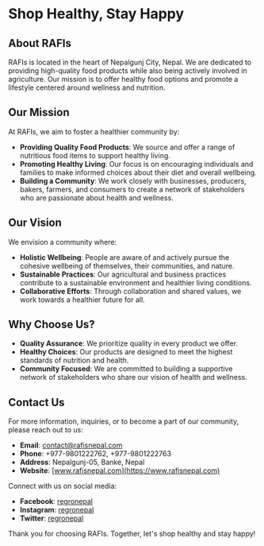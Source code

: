 # Shop Healthy, Stay Happy

## About RAFIs

RAFIs is located in the heart of Nepalgunj City, Nepal. We are dedicated to providing high-quality food products while also being actively involved in agriculture. Our mission is to offer healthy food options and promote a lifestyle centered around wellness and nutrition.

## Our Mission

At RAFIs, we aim to foster a healthier community by:

- **Providing Quality Food Products**: We source and offer a range of nutritious food items to support healthy living.
- **Promoting Healthy Living**: Our focus is on encouraging individuals and families to make informed choices about their diet and overall wellbeing.
- **Building a Community**: We work closely with businesses, producers, bakers, farmers, and consumers to create a network of stakeholders who are passionate about health and wellness.

## Our Vision

We envision a community where:

- **Holistic Wellbeing**: People are aware of and actively pursue the cohesive wellbeing of themselves, their communities, and nature.
- **Sustainable Practices**: Our agricultural and business practices contribute to a sustainable environment and healthier living conditions.
- **Collaborative Efforts**: Through collaboration and shared values, we work towards a healthier future for all.

## Why Choose Us?

- **Quality Assurance**: We prioritize quality in every product we offer.
- **Healthy Choices**: Our products are designed to meet the highest standards of nutrition and health.
- **Community Focused**: We are committed to building a supportive network of stakeholders who share our vision of health and wellness.

## Contact Us

For more information, inquiries, or to become a part of our community, please reach out to us:

- **Email**: [contact@rafisnepal.com](mailto:contact@rafisnepal.com)
- **Phone**: +977-9801222762, +977-9801222763
- **Address**: Nepalgunj-05, Banke, Nepal
- **Website**: [www.rafisnepal.com](https://www.rafisnepal.com)

Connect with us on social media:

- **Facebook**: [regronepal](https://www.facebook.com/regronepal)
- **Instagram**: [regronepal](https://www.instagram.com/regronepal)
- **Twitter**: [regronepal](https://twitter.com/regronepal)

Thank you for choosing RAFIs. Together, let's shop healthy and stay happy!
